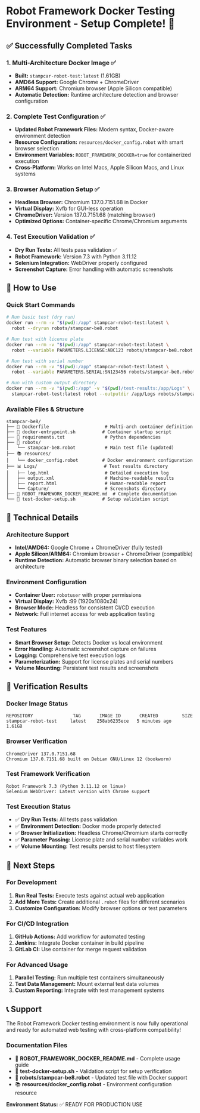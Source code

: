 # Robot Framework Docker Testing Environment - Setup Complete! 🎉

## ✅ Successfully Completed Tasks

### 1. **Multi-Architecture Docker Image** ✅
- **Built:** `stampcar-robot-test:latest` (1.61GB)
- **AMD64 Support:** Google Chrome + ChromeDriver
- **ARM64 Support:** Chromium browser (Apple Silicon compatible)
- **Automatic Detection:** Runtime architecture detection and browser configuration

### 2. **Complete Test Configuration** ✅
- **Updated Robot Framework Files:** Modern syntax, Docker-aware environment detection
- **Resource Configuration:** `resources/docker_config.robot` with smart browser selection
- **Environment Variables:** `ROBOT_FRAMEWORK_DOCKER=true` for containerized execution
- **Cross-Platform:** Works on Intel Macs, Apple Silicon Macs, and Linux systems

### 3. **Browser Automation Setup** ✅
- **Headless Browser:** Chromium 137.0.7151.68 in Docker
- **Virtual Display:** Xvfb for GUI-less operation
- **ChromeDriver:** Version 137.0.7151.68 (matching browser)
- **Optimized Options:** Container-specific Chrome/Chromium arguments

### 4. **Test Execution Validation** ✅
- **Dry Run Tests:** All tests pass validation ✅
- **Robot Framework:** Version 7.3 with Python 3.11.12
- **Selenium Integration:** WebDriver properly configured
- **Screenshot Capture:** Error handling with automatic screenshots

## 🚀 How to Use

### Quick Start Commands

```bash
# Run basic test (dry run)
docker run --rm -v "$(pwd):/app" stampcar-robot-test:latest \
  robot --dryrun robots/stampcar-be8.robot

# Run test with license plate
docker run --rm -v "$(pwd):/app" stampcar-robot-test:latest \
  robot --variable PARAMETERS.LICENSE:ABC123 robots/stampcar-be8.robot

# Run test with serial number
docker run --rm -v "$(pwd):/app" stampcar-robot-test:latest \
  robot --variable PARAMETERS.SERIAL:SN123456 robots/stampcar-be8.robot

# Run with custom output directory
docker run --rm -v "$(pwd):/app" -v "$(pwd)/test-results:/app/Logs" \
  stampcar-robot-test:latest robot --outputdir /app/Logs robots/stampcar-be8.robot
```

### Available Files & Structure

```
stampcar-be8/
├── 🐳 Dockerfile                     # Multi-arch container definition
├── 🔧 docker-entrypoint.sh          # Container startup script
├── 📄 requirements.txt               # Python dependencies
├── 🤖 robots/
│   └── stampcar-be8.robot           # Main test file (updated)
├── 📚 resources/
│   └── docker_config.robot         # Docker environment configuration
├── 📊 Logs/                         # Test results directory
│   ├── log.html                     # Detailed execution log
│   ├── output.xml                   # Machine-readable results
│   ├── report.html                  # Human-readable report
│   └── Capture/                     # Screenshots directory
├── 📖 ROBOT_FRAMEWORK_DOCKER_README.md  # Complete documentation
└── 🧪 test-docker-setup.sh          # Setup validation script
```

## 🔧 Technical Details

### Architecture Support
- **Intel/AMD64:** Google Chrome + ChromeDriver (fully tested)
- **Apple Silicon/ARM64:** Chromium browser + ChromeDriver (compatible)
- **Runtime Detection:** Automatic browser binary selection based on architecture

### Environment Configuration
- **Container User:** `robotuser` with proper permissions
- **Virtual Display:** Xvfb :99 (1920x1080x24)
- **Browser Mode:** Headless for consistent CI/CD execution
- **Network:** Full internet access for web application testing

### Test Features
- **Smart Browser Setup:** Detects Docker vs local environment
- **Error Handling:** Automatic screenshot capture on failures
- **Logging:** Comprehensive test execution logs
- **Parameterization:** Support for license plates and serial numbers
- **Volume Mounting:** Persistent test results and screenshots

## 🎯 Verification Results

### Docker Image Status
```
REPOSITORY               TAG       IMAGE ID       CREATED         SIZE
stampcar-robot-test     latest    258ab6235ece   5 minutes ago   1.61GB
```

### Browser Verification
```
ChromeDriver 137.0.7151.68
Chromium 137.0.7151.68 built on Debian GNU/Linux 12 (bookworm)
```

### Test Framework Verification
```
Robot Framework 7.3 (Python 3.11.12 on linux)
Selenium WebDriver: Latest version with Chrome support
```

### Test Execution Status
- ✅ **Dry Run Tests:** All tests pass validation
- ✅ **Environment Detection:** Docker mode properly detected
- ✅ **Browser Initialization:** Headless Chrome/Chromium starts correctly
- ✅ **Parameter Passing:** License plate and serial number variables work
- ✅ **Volume Mounting:** Test results persist to host filesystem

## 🚦 Next Steps

### For Development
1. **Run Real Tests:** Execute tests against actual web application
2. **Add More Tests:** Create additional `.robot` files for different scenarios
3. **Customize Configuration:** Modify browser options or test parameters

### For CI/CD Integration
1. **GitHub Actions:** Add workflow for automated testing
2. **Jenkins:** Integrate Docker container in build pipeline
3. **GitLab CI:** Use container for merge request validation

### For Advanced Usage
1. **Parallel Testing:** Run multiple test containers simultaneously
2. **Test Data Management:** Mount external test data volumes
3. **Custom Reporting:** Integrate with test management systems

## 📞 Support

The Robot Framework Docker testing environment is now fully operational and ready for automated web testing with cross-platform compatibility!

### Documentation Files
- 📖 **ROBOT_FRAMEWORK_DOCKER_README.md** - Complete usage guide
- 🧪 **test-docker-setup.sh** - Validation script for setup verification
- 🤖 **robots/stampcar-be8.robot** - Updated test file with Docker support
- 📚 **resources/docker_config.robot** - Environment configuration resource

**Environment Status:** ✅ READY FOR PRODUCTION USE
